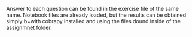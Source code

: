 Answer to each question can be found in the exercise file of the same name.
Notebook files are already loaded, but the results can be obtained simply b=with cobrapy installed and using the files dound inside of the assignmnet folder.
